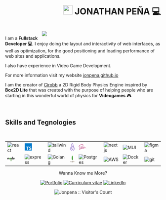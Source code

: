 <div align="right">

# <img src="https://raw.githubusercontent.com/MartinHeinz/MartinHeinz/master/wave.gif" width="30px" height="30px"> JONATHAN PEÑA 💻 

</div>

<br />

<img width="385" height="auto" align="right" src="https://github.com/jonpena/jonpena/blob/main/banner.png">

I am a **Fullstack Developer 💻**. I enjoy doing the layout and interactivity of web interfaces, as well as optimization, for the good positioning and loading performance of web sites and applications.

I also have experience in Video Game Development.

For more information visit my website <a href="https://jonpena.github.io" target="_blank" rel="noopener">jonpena.github.io</a>

I am the creator of <a href="https://github.com/jonpena/Cirobb" target="_blank" rel="noopener">Cirobb</a> a 2D Rigid Body Physics Engine inspired by **Box2D Lite** that was created with the purpose of helping people who are starting 
in this wonderful world of physics for **Videogames** 🎮

<br />

## Skills and Tegnologies

<br />

<table align="center">
    <tr>
        <td><img src="https://react.dev/images/brand/logo_dark.svg" alt="react" width="24" height="24"/></td>
        <td><img src="https://raw.githubusercontent.com/devicons/devicon/master/icons/typescript/typescript-original.svg" alt="typescript" width="24" height="24"/> </td>
        <td><img src="https://upload.wikimedia.org/wikipedia/commons/thumb/d/d5/Tailwind_CSS_Logo.svg/32px-Tailwind_CSS_Logo.svg.png" alt="tailwind"/></td>
        <td><img src="https://raw.githubusercontent.com/devicons/devicon/master/icons/redux/redux-original.svg" alt="redux" width="24" height="24"/> </td> 
        <td><img src="https://raw.githubusercontent.com/devicons/devicon/master/icons/sass/sass-original.svg" alt="sass" width="24" height="24"/></td>
        <td><img src="https://cdn.icon-icons.com/icons2/2389/PNG/32/next_js_logo_icon_145038.png" alt="nextjs"/></td>
        <td><img src="https://v4.mui.com/static/logo.png" alt="MUI" width="24" height="24"/></td>
        <td><img src="https://www.vectorlogo.zone/logos/figma/figma-icon.svg" alt="figma" width="24" height="24"/></td> 
    </tr>
    <tr>
        <td><img src="https://raw.githubusercontent.com/devicons/devicon/master/icons/nodejs/nodejs-original-wordmark.svg" alt="nodejs" width="24" height="24"/></td> 
        <td><img src="https://adware-technologies.s3.amazonaws.com/uploads/technology/thumbnail/20/express-js.png" alt="express" width="24" height="24"/></td> 
        <td><img src="https://cdn.icon-icons.com/icons2/2699/PNG/32/golang_logo_icon_171073.png" alt="Golang"/></td> 
        <td><img src="https://raw.githubusercontent.com/devicons/devicon/master/icons/mongodb/mongodb-original-wordmark.svg" alt="mongodb" width="24" height="24"/></td> 
        <td><img src="https://upload.wikimedia.org/wikipedia/commons/thumb/2/29/Postgresql_elephant.svg/180px-Postgresql_elephant.svg.png" alt="Postgres" width="24" height="24"/></td> 
        <td><img src="https://upload.wikimedia.org/wikipedia/commons/thumb/9/93/Amazon_Web_Services_Logo.svg/32px-Amazon_Web_Services_Logo.svg.png" alt="AWS"/></td> 
        <td><img src="https://cdn.icon-icons.com/icons2/2415/PNG/32/docker_original_logo_icon_146556.png" alt="Docker"/></td> 
        <td><img src="https://www.vectorlogo.zone/logos/git-scm/git-scm-icon.svg" alt="git" width="24" height="24"/></td> 
    </tr>
</table>
    
<p align="center">Wanna Know me More?</p>

<p align="center">
 
<a href="https://jonpena.github.io/" target="_blank">
<img src="https://img.shields.io/badge/Portfolio-blue?style=for-the-badge&logo=html5&logoColor=orange" alt="Portfolio" /></a> 

<a href="https://jonpena.github.io/CV.pdf" target="_blank">
<img src="https://img.shields.io/badge/curriculum-007EC6?logo=readdotcv&style=for-the-badge" alt="Curriculum vitae" /></a>  

<a href="https://www.linkedin.com/in/jonpeña" target="_blank">
<img src="https://img.shields.io/badge/LinkedIn-0077B5?style=for-the-badge&logo=linkedin&logoColor=white" alt="LinkedIn"/></a>
    
<p align="center"><img src="https://visitor-badge.laobi.icu/badge?page_id=jonpena.jonpena" alt="Jonpena :: Visitor's Count" /></p>
    
</p>
